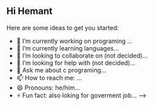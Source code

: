 ## Hi Hemant

Here are some ideas to get you started:

- 🔭 I’m currently working on programing ...
- 🌱 I’m currently learning languages...
- 👯 I’m looking to collaborate on (not decided)...
- 🤔 I’m looking for help with (not decided)...
- 💬 Ask me about c programing...
- 📫 How to reach me: ...
- 😄 Pronouns: he/him...
- ⚡ Fun fact: also loking for goverment job...
-->
